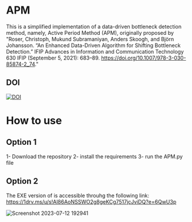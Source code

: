 # APM
This is a simplified implementation of a data-driven bottleneck detection method, namely, Active Period Method (APM), originally proposed by "Roser, Christoph, Mukund Subramaniyan, Anders Skoogh, and Björn Johansson. “An Enhanced Data-Driven Algorithm for Shifting Bottleneck Detection.” IFIP Advances in Information and Communication Technology 630 IFIP (September 5, 2021): 683–89. https://doi.org/10.1007/978-3-030-85874-2_74."
## DOI
[![DOI](https://zenodo.org/badge/664727811.svg)](https://zenodo.org/badge/latestdoi/664727811)

# How to use
## Option 1
  1- Download the repository
  2- install the requirements
  3- run the APM.py file

## Option 2
The EXE version of is accessible throuhg the following link:
  https://1drv.ms/u/s!Al86AoNSSWO2g8geKCg7517jcJviDQ?e=6QwU3p
  
![Screenshot 2023-07-12 192941](https://github.com/EsiMah/APM/assets/125956561/8be4e19d-3b59-4471-89ae-3bb2cdf078c6)
